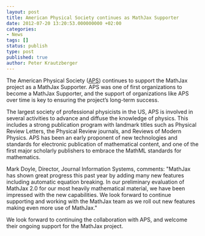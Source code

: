 ```yaml
---
layout: post
title: American Physical Society continues as MathJax Supporter
date: 2012-07-20 13:20:53.000000000 +02:00
categories:
- News
tags: []
status: publish
type: post
published: true
author: Peter Krautzberger
---
```


The American Physical Society ([APS](http://www.aps.org/)) continues to support the MathJax project as a MathJax Supporter. APS was one of first organizations to become a MathJax Supporter, and the support of organizations like APS over time is key to ensuring the project’s long-term success.

The largest society of professional physicists in the US, APS is involved in several activities to advance and diffuse the knowledge of physics. This includes a strong publication program with landmark titles such as Physical Review Letters, the Physical Review journals, and Reviews of Modern Physics. APS has been an early proponent of new technologies and standards for electronic publication of mathematical content, and one of the first major scholarly publishers to embrace the MathML standards for mathematics.

Mark Doyle, Director, Journal Information Systems, comments: "MathJax has shown great progress this past year by adding many new features including automatic equation breaking. In our preliminary evaluation of MathJax 2.0 for our most heavily mathematical material, we have been impressed with the new capabilities. We look forward to continue supporting and working with the MathJax team as we roll out new features making even more use of MathJax."

We look forward to continuing the collaboration with APS, and welcome their ongoing support for the MathJax project.